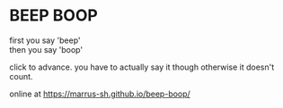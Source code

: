 #  BEEP BOOP  #

first you say 'beep'<br>
then you say 'boop'

click to advance. you have to actually say it though otherwise it doesn't count.

online at https://marrus-sh.github.io/beep-boop/
